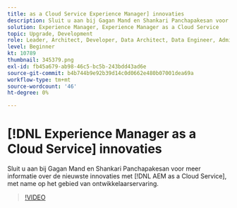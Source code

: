 ```yaml
---
title: as a Cloud Service Experience Manager] innovaties
description: Sluit u aan bij Gagan Mand en Shankari Panchapakesan voor meer informatie over de nieuwste innovaties met [!DNL AEM as a Cloud Service], met name op het gebied van ontwikkelaarservaring.
solution: Experience Manager, Experience Manager as a Cloud Service
topic: Upgrade, Development
role: Leader, Architect, Developer, Data Architect, Data Engineer, Admin, User
level: Beginner
kt: 10789
thumbnail: 345379.png
exl-id: fb45a679-ab98-46c5-bc5b-243bdd43ad6e
source-git-commit: b4b744b9e92b39d14c0d0662e480b07001dea69a
workflow-type: tm+mt
source-wordcount: '46'
ht-degree: 0%

---
```



# [!DNL Experience Manager as a Cloud Service] innovaties

Sluit u aan bij Gagan Mand en Shankari Panchapakesan voor meer informatie over de nieuwste innovaties met [!DNL AEM as a Cloud Service], met name op het gebied van ontwikkelaarservaring.

>[!VIDEO](https://video.tv.adobe.com/v/345379/?quality=12&learn=on)
